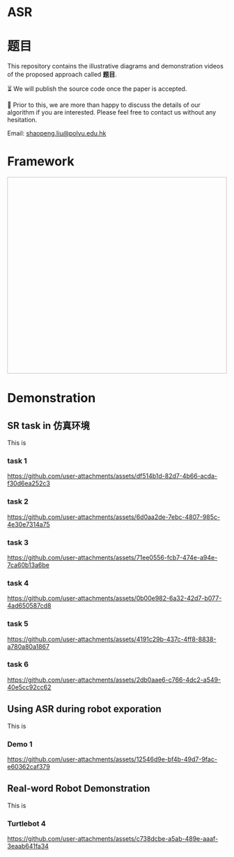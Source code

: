# ASR

# 题目
This repository contains the illustrative diagrams and demonstration videos of the proposed approach called **题目**. 

:hourglass_flowing_sand: We will publish the source code once the paper is accepted. 

:beer: Prior to this, we are more than happy to discuss the details of our algorithm if you are interested. Please feel free to contact us without any hesitation.

Email: shaopeng.liu@polyu.edu.hk

# Framework

<p align="center">
<img src=" " height= "450" width="900">
</p>


# Demonstration
## SR task in 仿真环境
This is 

### task 1
https://github.com/user-attachments/assets/df514b1d-82d7-4b66-acda-f30d6ea252c3

### task 2
https://github.com/user-attachments/assets/6d0aa2de-7ebc-4807-985c-4e30e7314a75

### task 3
https://github.com/user-attachments/assets/71ee0556-fcb7-474e-a94e-7ca60b13a6be

### task 4
https://github.com/user-attachments/assets/0b00e982-6a32-42d7-b077-4ad650587cd8

### task 5
https://github.com/user-attachments/assets/4191c29b-437c-4ff8-8838-a780a80a1867

### task 6
https://github.com/user-attachments/assets/2db0aae6-c766-4dc2-a549-40e5cc92cc62

## Using ASR during robot exporation
This is 
### Demo 1
https://github.com/user-attachments/assets/12546d9e-bf4b-49d7-9fac-e60362caf379

## Real-word Robot Demonstration
This is 
### Turtlebot 4
https://github.com/user-attachments/assets/c738dcbe-a5ab-489e-aaaf-3eaab641fa34
